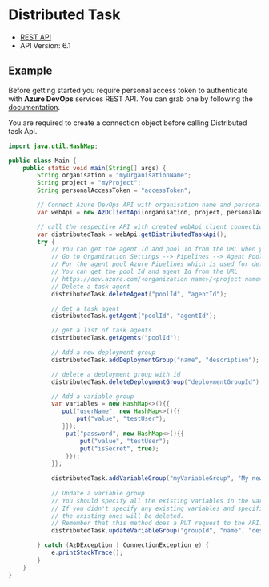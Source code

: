 # Distributed Task

- [REST API](https://docs.microsoft.com/en-us/rest/api/azure/devops/distributedtask/?view=azure-devops-rest-6.1)
- API Version: 6.1

## Example

Before getting started you require personal access token to authenticate with **Azure DevOps** services REST API.
You can grab one by following the [documentation](https://docs.microsoft.com/en-us/azure/devops/organizations/accounts/use-personal-access-tokens-to-authenticate?WT.mc_id=docs-github-dbrown&view=azure-devops&tabs=preview-page).

You are required to create a connection object before calling Distributed task Api.

```java
import java.util.HashMap;

public class Main {
    public static void main(String[] args) {
        String organisation = "myOrganisationName";
        String project = "myProject";
        String personalAccessToken = "accessToken";

        // Connect Azure DevOps API with organisation name and personal access token.
        var webApi = new AzDClientApi(organisation, project, personalAccessToken);

        // call the respective API with created webApi client connection object;
        var distributedTask = webApi.getDistributedTaskApi();
        try {
            // You can get the agent Id and pool Id from the URL when you navigate to the agent pools
            // Go to Organization Settings --> Pipelines --> Agent Pools --> Select any agent
            // For the agent pool Azure Pipelines which is used for default tasks if you click on agents tab
            // You can get the pool Id and agent Id from the URL
            // https://dev.azure.com/<organization name>/<project name>/_settings/agentpools?agentId=8&poolId=9&view=jobs
            // Delete a task agent
            distributedTask.deleteAgent("poolId", "agentId");

            // Get a task agent
            distributedTask.getAgent("poolId", "agentId");

            // get a list of task agents
            distributedTask.getAgents("poolId");

            // Add a new deployment group
            distributedTask.addDeploymentGroup("name", "description");

            // delete a deployment group with id
            distributedTask.deleteDeploymentGroup("deploymentGroupId");

            // Add a variable group
            var variables = new HashMap<>(){{
               put("userName", new HashMap<>(){{
                   put("value", "testUser");
               }});
                put("password", new HashMap<>(){{
                    put("value", "testUser");
                    put("isSecret", true);
                }});
            }};
            
            distributedTask.addVariableGroup("myVariableGroup", "My new Variable group", variables);
            
            // Update a variable group
            // You should specify all the existing variables in the variable group if you're updating one variable.
            // If you didn't specify any existing variables and specified only the variables that needs to be updated,
            // the existing ones will be deleted.
            // Remember that this method does a PUT request to the API.
            distributedTask.updateVariableGroup("groupId", "name", "description", variables);

        } catch (AzDException | ConnectionException e) {
            e.printStackTrace();
        }
    }
}
```